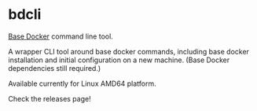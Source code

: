 # bdcli

[Base Docker](https://github.com/mikejw/base-docker) command line tool.

A wrapper CLI tool around base docker commands, including base docker installation
and initial configuration on a new machine.  (Base Docker dependencies still required.)

Available currently for Linux AMD64 platform.

Check the releases page!
